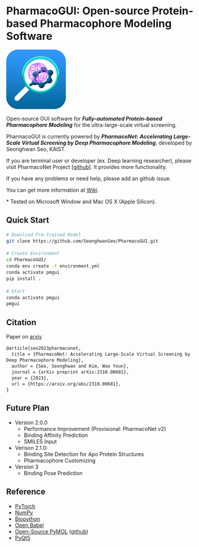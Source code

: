 # PharmacoGUI: Open-source Protein-based Pharmacophore Modeling Software

 <img src="images/logo.png" alt="OpenPharm Logo" height="160">

Open-source GUI software for ***Fully-automated Protein-based Pharmacophore Modeling*** for the ultra-large-scale virtual screening.

PharmacoGUI is currently powered by ***PharmacoNet: Accelerating Large-Scale Virtual Screening by Deep Pharmacophore Modeling***, developed by Seonghwan Seo, KAIST.

If you are terminal user or developer (ex. Deep learning researcher), please visit PharmacoNet Project [[github](https://github.com/SeonghwanSeo/PharmacoNet)].
It provides more functionality.

If you have any problems or need help, please add an github issue.

You can get more information at [Wiki](https://github.com/SeonghwanSeo/OpenPharm/wiki).

\* Tested on Microsoft Window and Mac OS X (Apple Silicon).



## Quick Start

```bash
# Download Pre-trained Model
git clone https://github.com/SeonghwanSeo/PharmacoGUI.git

# Create Environment
cd PharmacoGUI/
conda env create -f environment.yml
conda activate pmgui
pip install .

# Start
conda activate pmgui
pmgui
```



## Citation

Paper on [arxiv](https://arxiv.org/abs/2310.00681)

```
@article{seo2023pharmaconet,
  title = {PharmacoNet: Accelerating Large-Scale Virtual Screening by Deep Pharmacophore Modeling},
  author = {Seo, Seonghwan and Kim, Woo Youn},
  journal = {arXiv preprint arXiv:2310.00681},
  year = {2023},
  url = {https://arxiv.org/abs/2310.00681},
}
```



## Future Plan

- Version 2.0.0
  - Performance Improvement (Provisional: PharmacoNet v2)
  - Binding Affinity Prediction
  - SMILES Input
- Verison 2.1.0:
  - Binding Site Detection for Apo Protein Structures
  - Pharmacophore Customizing
- Version 3
  - Binding Pose Prediction



## Reference

- [PyTorch](https://pytorch.org)
- [NumPy](https://numpy.org)
- [Biopython](http://biopython.org)
- [Open Babel](http://openbabel.org)
- [Open-Source PyMOL](http://pymol.org) ([github](https://github.com/schrodinger/pymol-open-source))
- [PyQt5](https://www.riverbankcomputing.com/software/pyqt/)
